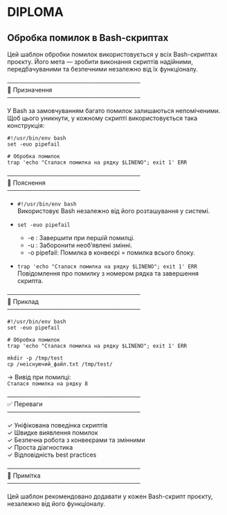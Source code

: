 # DIPLOMA  
## Обробка помилок в Bash-скриптах

Цей шаблон обробки помилок використовується у всіх Bash-скриптах проєкту. Його мета — зробити виконання скриптів надійними, передбачуваними та безпечними незалежно від їх функціоналу.

───────────────────────────────  
🔹 Призначення  
───────────────────────────────

У Bash за замовчуванням багато помилок залишаються непоміченими. Щоб цього уникнути, у кожному скрипті використовується така конструкція:

```
#!/usr/bin/env bash  
set -euo pipefail  

# Обробка помилок  
trap 'echo "Сталася помилка на рядку $LINENO"; exit 1' ERR  
```

───────────────────────────────  
🔹 Пояснення  
───────────────────────────────

- ```#!/usr/bin/env bash```  
  Використовує Bash незалежно від його розташування у системі.

- ```set -euo pipefail```  
  - -e  : Завершити при першій помилці.
  - -u  : Заборонити необ’явлені змінні.
  - -o pipefail: Помилка в конвеєрі = помилка всього блоку.

- ```trap 'echo "Сталася помилка на рядку $LINENO"; exit 1' ERR```  
  Повідомлення про помилку з номером рядка та завершення скрипта.

───────────────────────────────  
🔹 Приклад  
───────────────────────────────

```
#!/usr/bin/env bash  
set -euo pipefail  

# Обробка помилок  
trap 'echo "Сталася помилка на рядку $LINENO"; exit 1' ERR  

mkdir -p /tmp/test  
cp /неіснуючий_файл.txt /tmp/test/  
```

→ Вивід при помилці:  
  ```Сталася помилка на рядку 8```

───────────────────────────────  
✅ Переваги  
───────────────────────────────

✓ Уніфікована поведінка скриптів  
✓ Швидке виявлення помилок  
✓ Безпечна робота з конвеєрами та змінними  
✓ Проста діагностика  
✓ Відповідність best practices

───────────────────────────────  
📌 Примітка  
───────────────────────────────

Цей шаблон рекомендовано додавати у кожен Bash-скрипт проєкту, незалежно від його функціоналу.
